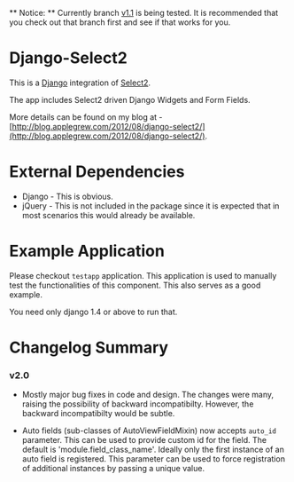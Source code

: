 ** Notice: ** Currently branch [v1.1](https://github.com/applegrew/django-select2/tree/v1.1) is being tested. It is recommended that you check out that branch first and see if that works for you.

Django-Select2
==============

This is a [Django](https://www.djangoproject.com/) integration of [Select2](http://ivaynberg.github.com/select2/).

The app includes Select2 driven Django Widgets and Form Fields.

More details can be found on my blog at - [http://blog.applegrew.com/2012/08/django-select2/](http://blog.applegrew.com/2012/08/django-select2/).

External Dependencies
=====================

* Django - This is obvious.
* jQuery - This is not included in the package since it is expected that in most scenarios this would already be available.

Example Application
===================
Please checkout `testapp` application. This application is used to manually test the functionalities of this component. This also serves as a good example.

You need only django 1.4 or above to run that.

Changelog Summary
=================

### v2.0

* Mostly major bug fixes in code and design. The changes were many, raising the possibility of backward incompatibilty. However, the backward incompatibilty would be subtle.

* Auto fields (sub-classes of AutoViewFieldMixin) now accepts `auto_id` parameter. This can be used to provide custom id for the field. The default is 'module.field_class_name'. Ideally only the first instance of an auto field is registered. This parameter can be used to force registration of additional instances by passing a unique value.
